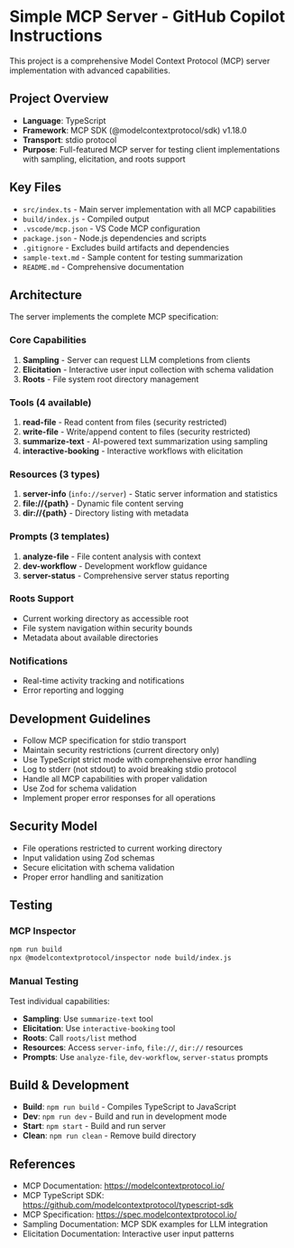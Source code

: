 # Simple MCP Server - GitHub Copilot Instructions

This project is a comprehensive Model Context Protocol (MCP) server implementation with advanced capabilities.

## Project Overview
- **Language**: TypeScript
- **Framework**: MCP SDK (@modelcontextprotocol/sdk) v1.18.0
- **Transport**: stdio protocol
- **Purpose**: Full-featured MCP server for testing client implementations with sampling, elicitation, and roots support

## Key Files
- `src/index.ts` - Main server implementation with all MCP capabilities
- `build/index.js` - Compiled output
- `.vscode/mcp.json` - VS Code MCP configuration
- `package.json` - Node.js dependencies and scripts
- `.gitignore` - Excludes build artifacts and dependencies
- `sample-text.md` - Sample content for testing summarization
- `README.md` - Comprehensive documentation

## Architecture
The server implements the complete MCP specification:

### **Core Capabilities**
1. **Sampling** - Server can request LLM completions from clients
2. **Elicitation** - Interactive user input collection with schema validation
3. **Roots** - File system root directory management

### **Tools (4 available)**
1. **read-file** - Read content from files (security restricted)
2. **write-file** - Write/append content to files (security restricted)
3. **summarize-text** - AI-powered text summarization using sampling
4. **interactive-booking** - Interactive workflows with elicitation

### **Resources (3 types)**
1. **server-info** (`info://server`) - Static server information and statistics
2. **file://{path}** - Dynamic file content serving
3. **dir://{path}** - Directory listing with metadata

### **Prompts (3 templates)**
1. **analyze-file** - File content analysis with context
2. **dev-workflow** - Development workflow guidance
3. **server-status** - Comprehensive server status reporting

### **Roots Support**
- Current working directory as accessible root
- File system navigation within security bounds
- Metadata about available directories

### **Notifications**
- Real-time activity tracking and notifications
- Error reporting and logging

## Development Guidelines
- Follow MCP specification for stdio transport
- Maintain security restrictions (current directory only)
- Use TypeScript strict mode with comprehensive error handling
- Log to stderr (not stdout) to avoid breaking stdio protocol
- Handle all MCP capabilities with proper validation
- Use Zod for schema validation
- Implement proper error responses for all operations

## Security Model
- File operations restricted to current working directory
- Input validation using Zod schemas
- Secure elicitation with schema validation
- Proper error handling and sanitization

## Testing
### MCP Inspector
```bash
npm run build
npx @modelcontextprotocol/inspector node build/index.js
```

### Manual Testing
Test individual capabilities:
- **Sampling**: Use `summarize-text` tool
- **Elicitation**: Use `interactive-booking` tool
- **Roots**: Call `roots/list` method
- **Resources**: Access `server-info`, `file://`, `dir://` resources
- **Prompts**: Use `analyze-file`, `dev-workflow`, `server-status` prompts

## Build & Development
- **Build**: `npm run build` - Compiles TypeScript to JavaScript
- **Dev**: `npm run dev` - Build and run in development mode
- **Start**: `npm start` - Build and run server
- **Clean**: `npm run clean` - Remove build directory

## References
- MCP Documentation: https://modelcontextprotocol.io/
- MCP TypeScript SDK: https://github.com/modelcontextprotocol/typescript-sdk
- MCP Specification: https://spec.modelcontextprotocol.io/
- Sampling Documentation: MCP SDK examples for LLM integration
- Elicitation Documentation: Interactive user input patterns